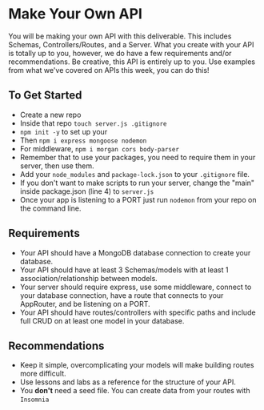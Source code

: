 # Make Your Own API 

You will be making your own API with this deliverable. This includes Schemas, Controllers/Routes, and a Server. What you create with your API is totally up to you, however, we do have a few requirements and/or recommendations. Be creative, this API is entirely up to you. Use examples from what we've covered on APIs this week, you can do this! 

## To Get Started
- Create a new repo
- Inside that repo `touch server.js .gitignore`
- `npm init -y` to set up your 
- Then `npm i express mongoose nodemon`
- For middleware, `npm i morgan cors body-parser`
- Remember that to use your packages, you need to require them in your server, then use them.
- Add your `node_modules` and `package-lock.json` to your `.gitignore` file.
- If you don't want to make scripts to run your server, change the "main" inside package.json (line 4) to `server.js`
- Once your app is listening to a PORT just run `nodemon` from your repo on the command line.

## Requirements
- Your API should have a MongoDB database connection to create your database.
- Your API should have at least 3 Schemas/models with at least 1 association/relationship between models.
- Your server should require express, use some middleware, connect to your database connection, have a route that connects to your AppRouter, and be listening on a PORT.
- Your API should have routes/controllers with specific paths and include full CRUD on at least one model in your database.

## Recommendations
- Keep it simple, overcomplicating your models will make building routes more difficult.
- Use lessons and labs as a reference for the structure of your API.
- You **don't** need a seed file. You can create data from your routes with `Insomnia`
